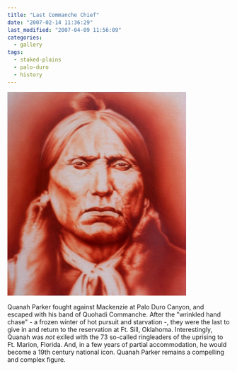 ```yaml
---
title: "Last Commanche Chief"
date: "2007-02-14 11:36:29"
last_modified: "2007-04-09 11:56:09"
categories:
  - gallery
tags:
  - staked-plains
  - palo-duro
  - history
---
```

![171](/images/gallery/171.jpg)

Quanah Parker fought against Mackenzie at Palo Duro Canyon, and escaped with his band of Quohadi Commanche. After the "wrinkled hand chase" - a frozen winter of hot pursuit and starvation -, they were the last to give in and return to the reservation at Ft. Sill, Oklahoma. Interestingly, Quanah was _not_ exiled with the 73 so-called ringleaders of the uprising to Ft. Marion, Florida. And, in a few years of partial accommodation, he would become a 19th century national icon. Quanah Parker remains a compelling and complex figure.
